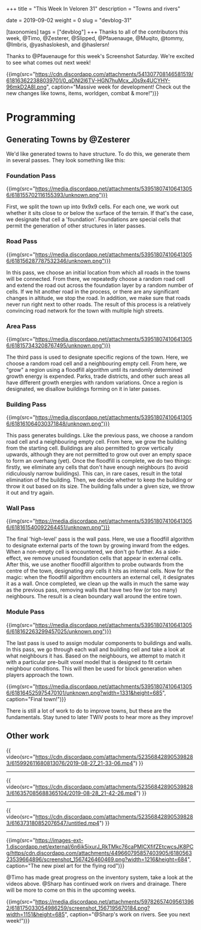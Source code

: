 +++
title = "This Week In Veloren 31"
description = "Towns and rivers"

date = 2019-09-02
weight = 0
slug = "devblog-31"

[taxonomies]
tags = ["devblog"]
+++
Thanks to all of the contributors this week, @Timo, @Zesterer, @Slipped, @Pfauenauge, @Muqito, @tommy, @Imbris, @yashaslokesh, and @haslersn!

Thanks to @Pfauenauge for this week's Screenshot Saturday. We're excited to see what comes out next week!

{{img(src="https://cdn.discordapp.com/attachments/541307708146581519/618163622388039701/0_qDNl2l6TV-HGN7huMcx_J0s9x4UCYHY-96mkD2A8I.png", caption="Massive week for development! Check out the new changes like towns, items, worldgen, combat & more!")}}

# Programming

## Generating Towns by @Zesterer

We'd like generated towns to have structure. To do this, we generate them in several passes. They look something like this:

### Foundation Pass

{{img(src="https://media.discordapp.net/attachments/539518074106413056/618155702116155393/unknown.png")}}

First, we split the town up into 9x9x9 cells. For each one, we work out whether it sits close to or below the surface of the terrain. If that's the case, we designate that cell a 'foundation'. Foundations are special cells that permit the generation of other structures in later passes.

### Road Pass

{{img(src="https://media.discordapp.net/attachments/539518074106413056/618156287787532346/unknown.png")}}

In this pass, we choose an initial location from which all roads in the towns will be connected. From there, we repeatedly choose a random road cell and extend the road out across the foundation layer by a random number of cells. If we hit another road in the process, or there are any significant changes in altitude, we stop the road. In addition, we make sure that roads never run right next to other roads. The result of this process is a relatively convincing road network for the town with multiple high streets.

### Area Pass

{{img(src="https://media.discordapp.net/attachments/539518074106413056/618157343208767495/unknown.png")}}

The third pass is used to designate specific regions of the town. Here, we choose a random road cell and a neighbouring empty cell. From here, we "grow" a region using a floodfill algorithm until its randomly determined growth energy is expended. Parks, trade districts, and other such areas all have different growth energies with random variations. Once a region is designated, we disallow buildings forming on it in later passes.

### Building Pass

{{img(src="https://media.discordapp.net/attachments/539518074106413056/618161064030371848/unknown.png")}}

This pass generates buildings. Like the previous pass, we choose a random road cell and a neighbouring empty cell. From here, we grow the building from the starting cell. Buildings are also permitted to grow vertically upwards, although they are not permitted to grow out over an empty space to form an overhang (yet). Once the floodfill is complete, we do two things: firstly, we eliminate any cells that don't have enough neighbours (to avoid ridiculously narrow buildings). This can, in rare cases, result in the total elimination of the building. Then, we decide whether to keep the building or throw it out based on its size. The building falls under a given size, we throw it out and try again.

### Wall Pass

{{img(src="https://media.discordapp.net/attachments/539518074106413056/618161540092264451/unknown.png")}}

The final 'high-level' pass is the wall pass. Here, we use a floodfill algorithm to designate external parts of the town by growing inward from the edges. When a non-empty cell is encountered, we don't go further. As a side-effect, we remove unused foundation cells that appear in external cells. After this, we use another floodfill algorithm to probe outwards from the centre of the town, designating *any* cells it hits as internal cells. Now for the magic: when the floodfill algorithm encounters an external cell, it designates it as a wall. Once completed, we clean up the walls in much the same way as the previous pass, removing walls that have two few (or too many) neighbours. The result is a clean boundary wall around the entire town.

### Module Pass

{{img(src="https://media.discordapp.net/attachments/539518074106413056/618162263299457025/unknown.png")}}

The last pass is used to assign modular components to buildings and walls. In this pass, we go through each wall and building cell and take a look at what neighbours it has. Based on the neighbours, we attempt to match it with a particular pre-built voxel model that is designed to fit certain neighbour conditions. This will then be used for block generation when players approach the town.

{{img(src="https://media.discordapp.net/attachments/539518074106413056/618164525975470101/unknown.png?width=1331&height=685", caption="Final town!")}}

There is still a lot of work to do to improve towns, but these are the fundamentals. Stay tuned to later TWiV posts to hear more as they improve!

## Other work

{{ video(src="https://cdn.discordapp.com/attachments/523568428905398283/615992611680813076/2019-08-27_21-33-06.mp4") }}

<hr>

{{ video(src="https://cdn.discordapp.com/attachments/523568428905398283/616357085688365104/2019-08-28_21-42-26.mp4") }}

<hr>

{{ video(src="https://cdn.discordapp.com/attachments/523568428905398283/616373180852076547/untitled.mp4") }}

<hr>

{{img(src="https://images-ext-1.discordapp.net/external/6n6ik5ixurJ_RkTMkc76caPMlCXfifZEtcwcsJK8PCg/https/cdn.discordapp.com/attachments/449660795857403905/618056323539664896/screenshot_1567426460469.png?width=1216&height=684", caption="The new pixel art for the flying rod")}}

@Timo has made great progress on the inventory system, take a look at the videos above. @Sharp has continued work on rivers and drainage. There will be more to come on this in the upcoming weeks.

{{img(src="https://media.discordapp.net/attachments/597826574095613962/618175033054986259/screenshot_1567195670184.png?width=1151&height=685", caption="@Sharp's work on rivers. See you next week!")}}
